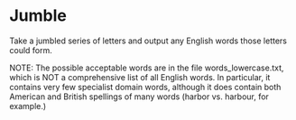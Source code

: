 # Jumble

Take a jumbled series of letters and output any English words those letters could form.

NOTE: The possible acceptable words are in the file words_lowercase.txt, which is NOT
a comprehensive list of all English words. In particular, it contains very few
specialist domain words, although it does contain both American and British spellings
of many words (harbor vs. harbour, for example.)
